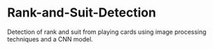 # Rank-and-Suit-Detection
Detection of rank and suit from playing cards using image processing techniques and a CNN model.
